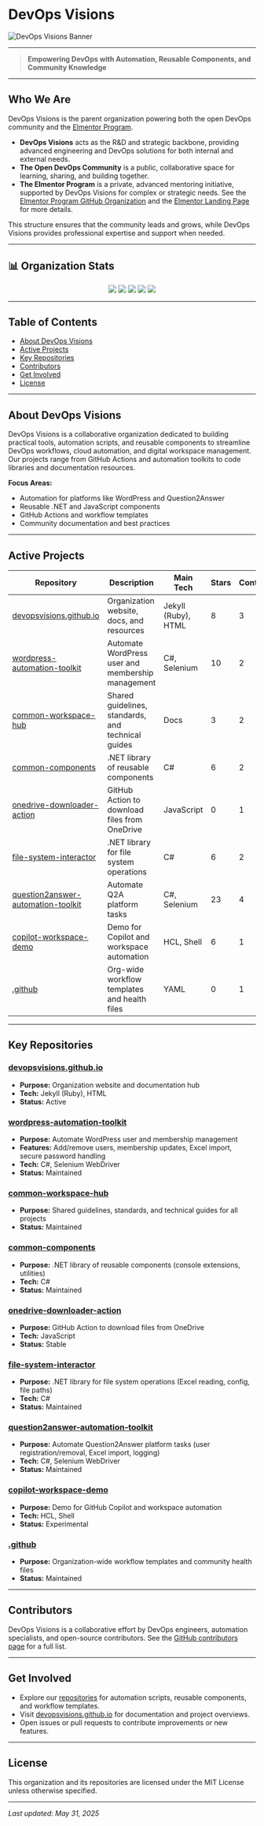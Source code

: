 # DevOps Visions

![DevOps Visions Banner](https://devopsvisions.github.io/assets/img/banner.png)

---

> **Empowering DevOps with Automation, Reusable Components, and Community Knowledge**

---

## Who We Are

DevOps Visions is the parent organization powering both the open DevOps community and the [Elmentor Program](https://github.com/ElmentorProgram).

- **DevOps Visions** acts as the R&D and strategic backbone, providing advanced engineering and DevOps solutions for both internal and external needs.
- **The Open DevOps Community** is a public, collaborative space for learning, sharing, and building together.
- **The Elmentor Program** is a private, advanced mentoring initiative, supported by DevOps Visions for complex or strategic needs. See the [Elmentor Program GitHub Organization](https://github.com/ElmentorProgram) and the [Elmentor Landing Page](https://elmentor.devopsvisions.org) for more details.

This structure ensures that the community leads and grows, while DevOps Visions provides professional expertise and support when needed.

---

## 📊 Organization Stats

<p align="center">
  <img src="https://img.shields.io/badge/Projects-9-blue"/>
  <img src="https://img.shields.io/badge/Contributors-10+-brightgreen"/>
  <img src="https://img.shields.io/badge/License-MIT-yellow"/>
  <img src="https://img.shields.io/github/stars/DevOpsVisions/question2answer-automation-toolkit?style=social"/>
  <img src="https://img.shields.io/github/forks/DevOpsVisions/question2answer-automation-toolkit?style=social"/>
</p>

---

## Table of Contents
- [About DevOps Visions](#about-devops-visions)
- [Active Projects](#active-projects)
- [Key Repositories](#key-repositories)
- [Contributors](#contributors)
- [Get Involved](#get-involved)
- [License](#license)

---

## About DevOps Visions
DevOps Visions is a collaborative organization dedicated to building practical tools, automation scripts, and reusable components to streamline DevOps workflows, cloud automation, and digital workspace management. Our projects range from GitHub Actions and automation toolkits to code libraries and documentation resources.

**Focus Areas:**
- Automation for platforms like WordPress and Question2Answer
- Reusable .NET and JavaScript components
- GitHub Actions and workflow templates
- Community documentation and best practices

---

## Active Projects

| Repository | Description | Main Tech | Stars | Contributors |
|------------|-------------|-----------|-------|--------------|
| [devopsvisions.github.io](https://github.com/DevOpsVisions/devopsvisions.github.io) | Organization website, docs, and resources | Jekyll (Ruby), HTML | 8 | 3 |
| [wordpress-automation-toolkit](https://github.com/DevOpsVisions/wordpress-automation-toolkit) | Automate WordPress user and membership management | C#, Selenium | 10 | 2 |
| [common-workspace-hub](https://github.com/DevOpsVisions/common-workspace-hub) | Shared guidelines, standards, and technical guides | Docs | 3 | 2 |
| [common-components](https://github.com/DevOpsVisions/common-components) | .NET library of reusable components | C# | 6 | 2 |
| [onedrive-downloader-action](https://github.com/DevOpsVisions/onedrive-downloader-action) | GitHub Action to download files from OneDrive | JavaScript | 0 | 1 |
| [file-system-interactor](https://github.com/DevOpsVisions/file-system-interactor) | .NET library for file system operations | C# | 6 | 2 |
| [question2answer-automation-toolkit](https://github.com/DevOpsVisions/question2answer-automation-toolkit) | Automate Q2A platform tasks | C#, Selenium | 23 | 4 |
| [copilot-workspace-demo](https://github.com/DevOpsVisions/copilot-workspace-demo) | Demo for Copilot and workspace automation | HCL, Shell | 6 | 1 |
| [.github](https://github.com/DevOpsVisions/.github) | Org-wide workflow templates and health files | YAML | 0 | 1 |

---

## Key Repositories

### [devopsvisions.github.io](https://github.com/DevOpsVisions/devopsvisions.github.io)
- **Purpose:** Organization website and documentation hub
- **Tech:** Jekyll (Ruby), HTML
- **Status:** Active

### [wordpress-automation-toolkit](https://github.com/DevOpsVisions/wordpress-automation-toolkit)
- **Purpose:** Automate WordPress user and membership management
- **Features:** Add/remove users, membership updates, Excel import, secure password handling
- **Tech:** C#, Selenium WebDriver
- **Status:** Maintained

### [common-workspace-hub](https://github.com/DevOpsVisions/common-workspace-hub)
- **Purpose:** Shared guidelines, standards, and technical guides for all projects
- **Status:** Maintained

### [common-components](https://github.com/DevOpsVisions/common-components)
- **Purpose:** .NET library of reusable components (console extensions, utilities)
- **Tech:** C#
- **Status:** Maintained

### [onedrive-downloader-action](https://github.com/DevOpsVisions/onedrive-downloader-action)
- **Purpose:** GitHub Action to download files from OneDrive
- **Tech:** JavaScript
- **Status:** Stable

### [file-system-interactor](https://github.com/DevOpsVisions/file-system-interactor)
- **Purpose:** .NET library for file system operations (Excel reading, config, file paths)
- **Tech:** C#
- **Status:** Maintained

### [question2answer-automation-toolkit](https://github.com/DevOpsVisions/question2answer-automation-toolkit)
- **Purpose:** Automate Question2Answer platform tasks (user registration/removal, Excel import, logging)
- **Tech:** C#, Selenium WebDriver
- **Status:** Maintained

### [copilot-workspace-demo](https://github.com/DevOpsVisions/copilot-workspace-demo)
- **Purpose:** Demo for GitHub Copilot and workspace automation
- **Tech:** HCL, Shell
- **Status:** Experimental

### [.github](https://github.com/DevOpsVisions/.github)
- **Purpose:** Organization-wide workflow templates and community health files
- **Status:** Maintained

---

## Contributors
DevOps Visions is a collaborative effort by DevOps engineers, automation specialists, and open-source contributors. See the [GitHub contributors page](https://github.com/DevOpsVisions) for a full list.

---

## Get Involved
- Explore our [repositories](https://github.com/DevOpsVisions) for automation scripts, reusable components, and workflow templates.
- Visit [devopsvisions.github.io](https://devopsvisions.github.io) for documentation and project overviews.
- Open issues or pull requests to contribute improvements or new features.

---

## License
This organization and its repositories are licensed under the MIT License unless otherwise specified.

---

*Last updated: May 31, 2025*
